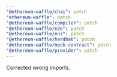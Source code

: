 ```yaml
---
"@ethereum-waffle/chai": patch
"ethereum-waffle": patch
"@ethereum-waffle/compiler": patch
"@ethereum-waffle/e2e": patch
"@ethereum-waffle/ens": patch
"@ethereum-waffle/hardhat": patch
"@ethereum-waffle/mock-contract": patch
"@ethereum-waffle/provider": patch
---
```


Corrected wrong imports.
